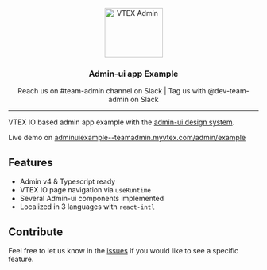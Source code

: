 <p align="center">
  <img alt="VTEX Admin" src="./assets/vtex-logo.svg" height="100" width="117" />
  <h3 align="center">Admin-ui app Example</h3>
  <p align="center">Reach us on #team-admin channel on Slack | Tag us with @dev-team-admin on Slack</p>
</p>

---

VTEX IO based admin app example with the [admin-ui design system](https://admin-ui.vercel.app/).

Live demo on [adminuiexample--teamadmin.myvtex.com/admin/example](https://adminuiexample--teamadmin.myvtex.com/admin/example/)

## Features

- Admin v4 & Typescript ready
- VTEX IO page navigation via `useRuntime`
- Several Admin-ui components implemented
- Localized in 3 languages with `react-intl`

## Contribute

Feel free to let us know in the [issues](https://github.com/vtex/admin-ui-example/issues) if you would like to see a specific feature.

<!-- WHO'S USING ADMIN UI WORKFLOW TEST ATTEMPT#11 -->